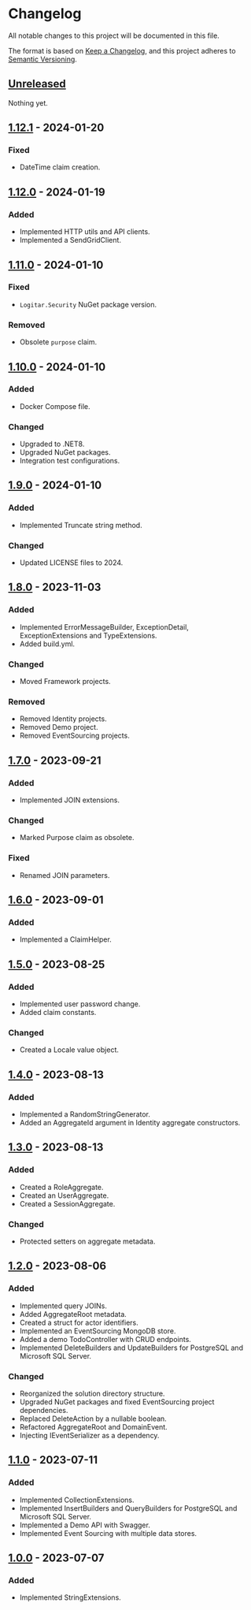 # Changelog

All notable changes to this project will be documented in this file.

The format is based on [Keep a Changelog](https://keepachangelog.com/en/1.0.0/),
and this project adheres to [Semantic Versioning](https://semver.org/spec/v2.0.0.html).

## [Unreleased]

Nothing yet.

## [1.12.1] - 2024-01-20

### Fixed

- DateTime claim creation.

## [1.12.0] - 2024-01-19

### Added

- Implemented HTTP utils and API clients.
- Implemented a SendGridClient.

## [1.11.0] - 2024-01-10

### Fixed

- `Logitar.Security` NuGet package version.

### Removed

- Obsolete `purpose` claim.

## [1.10.0] - 2024-01-10

### Added

- Docker Compose file.

### Changed

- Upgraded to .NET8.
- Upgraded NuGet packages.
- Integration test configurations.

## [1.9.0] - 2024-01-10

### Added

- Implemented Truncate string method.

### Changed

- Updated LICENSE files to 2024.

## [1.8.0] - 2023-11-03

### Added

- Implemented ErrorMessageBuilder, ExceptionDetail, ExceptionExtensions and TypeExtensions.
- Added build.yml.

### Changed

- Moved Framework projects.

### Removed

- Removed Identity projects.
- Removed Demo project.
- Removed EventSourcing projects.

## [1.7.0] - 2023-09-21

### Added

- Implemented JOIN extensions.

### Changed

- Marked Purpose claim as obsolete.

### Fixed

- Renamed JOIN parameters.

## [1.6.0] - 2023-09-01

### Added

- Implemented a ClaimHelper.

## [1.5.0] - 2023-08-25

### Added

- Implemented user password change.
- Added claim constants.

### Changed

- Created a Locale value object.

## [1.4.0] - 2023-08-13

### Added

- Implemented a RandomStringGenerator.
- Added an AggregateId argument in Identity aggregate constructors.

## [1.3.0] - 2023-08-13

### Added

- Created a RoleAggregate.
- Created an UserAggregate.
- Created a SessionAggregate.

### Changed

- Protected setters on aggregate metadata.

## [1.2.0] - 2023-08-06

### Added

- Implemented query JOINs.
- Added AggregateRoot metadata.
- Created a struct for actor identifiers.
- Implemented an EventSourcing MongoDB store.
- Added a demo TodoController with CRUD endpoints.
- Implemented DeleteBuilders and UpdateBuilders for PostgreSQL and Microsoft SQL Server.

### Changed

- Reorganized the solution directory structure.
- Upgraded NuGet packages and fixed EventSourcing project dependencies.
- Replaced DeleteAction by a nullable boolean.
- Refactored AggregateRoot and DomainEvent.
- Injecting IEventSerializer as a dependency.

## [1.1.0] - 2023-07-11

### Added

- Implemented CollectionExtensions.
- Implemented InsertBuilders and QueryBuilders for PostgreSQL and Microsoft SQL Server.
- Implemented a Demo API with Swagger.
- Implemented Event Sourcing with multiple data stores.

## [1.0.0] - 2023-07-07

### Added

- Implemented StringExtensions.

[unreleased]: https://github.com/Logitar/Logitar.NET/compare/v1.12.1...HEAD
[1.12.1]: https://github.com/Logitar/Logitar.NET/compare/v1.12.0...v1.12.1
[1.12.0]: https://github.com/Logitar/Logitar.NET/compare/v1.11.0...v1.12.0
[1.11.0]: https://github.com/Logitar/Logitar.NET/compare/v1.10.0...v1.11.0
[1.10.0]: https://github.com/Logitar/Logitar.NET/compare/v1.9.0...v1.10.0
[1.9.0]: https://github.com/Logitar/Logitar.NET/compare/v1.8.0...v1.9.0
[1.8.0]: https://github.com/Logitar/Logitar.NET/compare/v1.7.0...v1.8.0
[1.7.0]: https://github.com/Logitar/Logitar.NET/compare/v1.6.0...v1.7.0
[1.6.0]: https://github.com/Logitar/Logitar.NET/compare/v1.5.0...v1.6.0
[1.5.0]: https://github.com/Logitar/Logitar.NET/compare/v1.4.0...v1.5.0
[1.4.0]: https://github.com/Logitar/Logitar.NET/compare/v1.3.0...v1.4.0
[1.3.0]: https://github.com/Logitar/Logitar.NET/compare/v1.2.0...v1.3.0
[1.2.0]: https://github.com/Logitar/Logitar.NET/compare/v1.1.0...v1.2.0
[1.1.0]: https://github.com/Logitar/Logitar.NET/compare/v1.0.0...v1.1.0
[1.0.0]: https://github.com/Logitar/Logitar.NET/releases/tag/v1.0.0
